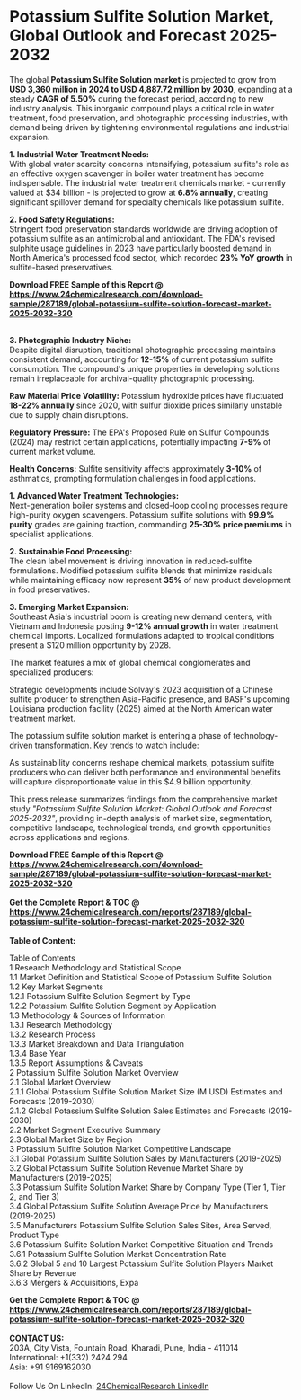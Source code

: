 <h1>Potassium Sulfite Solution Market, Global Outlook and Forecast 2025-2032</h1><p>The global <strong>Potassium Sulfite Solution market</strong> is projected to grow from <strong>USD 3,360 million in 2024 to USD 4,887.72 million by 2030</strong>, expanding at a steady <strong>CAGR of 5.50%</strong> during the forecast period, according to new industry analysis. This inorganic compound plays a critical role in water treatment, food preservation, and photographic processing industries, with demand being driven by tightening environmental regulations and industrial expansion.</p><p><strong>1. Industrial Water Treatment Needs:</strong><br>
With global water scarcity concerns intensifying, potassium sulfite's role as an effective oxygen scavenger in boiler water treatment has become indispensable. The industrial water treatment chemicals market - currently valued at $34 billion - is projected to grow at <strong>6.8% annually</strong>, creating significant spillover demand for specialty chemicals like potassium sulfite.</p><p><strong>2. Food Safety Regulations:</strong><br>
Stringent food preservation standards worldwide are driving adoption of potassium sulfite as an antimicrobial and antioxidant. The FDA's revised sulphite usage guidelines in 2023 have particularly boosted demand in North America's processed food sector, which recorded <strong>23% YoY growth</strong> in sulfite-based preservatives.</p><div><b>Download FREE Sample of this Report @ 
            <a href="https://www.24chemicalresearch.com/download-sample/287189/global-potassium-sulfite-solution-forecast-market-2025-2032-320">
            https://www.24chemicalresearch.com/download-sample/287189/global-potassium-sulfite-solution-forecast-market-2025-2032-320</a></b></div><br><p><strong>3. Photographic Industry Niche:</strong><br>
Despite digital disruption, traditional photographic processing maintains consistent demand, accounting for <strong>12-15%</strong> of current potassium sulfite consumption. The compound's unique properties in developing solutions remain irreplaceable for archival-quality photographic processing.</p><p><strong>Raw Material Price Volatility:</strong> Potassium hydroxide prices have fluctuated <strong>18-22% annually</strong> since 2020, with sulfur dioxide prices similarly unstable due to supply chain disruptions.</p><p><strong>Regulatory Pressure:</strong> The EPA's Proposed Rule on Sulfur Compounds (2024) may restrict certain applications, potentially impacting <strong>7-9%</strong> of current market volume.</p><p><strong>Health Concerns:</strong> Sulfite sensitivity affects approximately <strong>3-10%</strong> of asthmatics, prompting formulation challenges in food applications.</p><p><strong>1. Advanced Water Treatment Technologies:</strong><br>
Next-generation boiler systems and closed-loop cooling processes require high-purity oxygen scavengers. Potassium sulfite solutions with <strong>99.9% purity</strong> grades are gaining traction, commanding <strong>25-30% price premiums</strong> in specialist applications.</p><p><strong>2. Sustainable Food Processing:</strong><br>
The clean label movement is driving innovation in reduced-sulfite formulations. Modified potassium sulfite blends that minimize residuals while maintaining efficacy now represent <strong>35%</strong> of new product development in food preservatives.</p><p><strong>3. Emerging Market Expansion:</strong><br>
Southeast Asia's industrial boom is creating new demand centers, with Vietnam and Indonesia posting <strong>9-12% annual growth</strong> in water treatment chemical imports. Localized formulations adapted to tropical conditions present a $120 million opportunity by 2028.</p><p>The market features a mix of global chemical conglomerates and specialized producers:</p><p>Strategic developments include Solvay's 2023 acquisition of a Chinese sulfite producer to strengthen Asia-Pacific presence, and BASF's upcoming Louisiana production facility (2025) aimed at the North American water treatment market.</p><p>The potassium sulfite solution market is entering a phase of technology-driven transformation. Key trends to watch include:</p><p>As sustainability concerns reshape chemical markets, potassium sulfite producers who can deliver both performance and environmental benefits will capture disproportionate value in this $4.9 billion opportunity.</p><p>This press release summarizes findings from the comprehensive market study <em>"Potassium Sulfite Solution Market: Global Outlook and Forecast 2025-2032"</em>, providing in-depth analysis of market size, segmentation, competitive landscape, technological trends, and growth opportunities across applications and regions.</p><div><b>Download FREE Sample of this Report @ 
            <a href="https://www.24chemicalresearch.com/download-sample/287189/global-potassium-sulfite-solution-forecast-market-2025-2032-320">
            https://www.24chemicalresearch.com/download-sample/287189/global-potassium-sulfite-solution-forecast-market-2025-2032-320</a></b></div><br><div><b>Get the Complete Report & TOC @ 
            <a href="https://www.24chemicalresearch.com/reports/287189/global-potassium-sulfite-solution-forecast-market-2025-2032-320">
            https://www.24chemicalresearch.com/reports/287189/global-potassium-sulfite-solution-forecast-market-2025-2032-320</a></b></div><br>
            <b>Table of Content:</b><p>Table of Contents<br />
1 Research Methodology and Statistical Scope<br />
1.1 Market Definition and Statistical Scope of Potassium Sulfite Solution<br />
1.2 Key Market Segments<br />
1.2.1 Potassium Sulfite Solution Segment by Type<br />
1.2.2 Potassium Sulfite Solution Segment by Application<br />
1.3 Methodology & Sources of Information<br />
1.3.1 Research Methodology<br />
1.3.2 Research Process<br />
1.3.3 Market Breakdown and Data Triangulation<br />
1.3.4 Base Year<br />
1.3.5 Report Assumptions & Caveats<br />
2 Potassium Sulfite Solution Market Overview<br />
2.1 Global Market Overview<br />
2.1.1 Global Potassium Sulfite Solution Market Size (M USD) Estimates and Forecasts (2019-2030)<br />
2.1.2 Global Potassium Sulfite Solution Sales Estimates and Forecasts (2019-2030)<br />
2.2 Market Segment Executive Summary<br />
2.3 Global Market Size by Region<br />
3 Potassium Sulfite Solution Market Competitive Landscape<br />
3.1 Global Potassium Sulfite Solution Sales by Manufacturers (2019-2025)<br />
3.2 Global Potassium Sulfite Solution Revenue Market Share by Manufacturers (2019-2025)<br />
3.3 Potassium Sulfite Solution Market Share by Company Type (Tier 1, Tier 2, and Tier 3)<br />
3.4 Global Potassium Sulfite Solution Average Price by Manufacturers (2019-2025)<br />
3.5 Manufacturers Potassium Sulfite Solution Sales Sites, Area Served, Product Type<br />
3.6 Potassium Sulfite Solution Market Competitive Situation and Trends<br />
3.6.1 Potassium Sulfite Solution Market Concentration Rate<br />
3.6.2 Global 5 and 10 Largest Potassium Sulfite Solution Players Market Share by Revenue<br />
3.6.3 Mergers & Acquisitions, Expa</p><div><b>Get the Complete Report & TOC @ 
            <a href="https://www.24chemicalresearch.com/reports/287189/global-potassium-sulfite-solution-forecast-market-2025-2032-320">
            https://www.24chemicalresearch.com/reports/287189/global-potassium-sulfite-solution-forecast-market-2025-2032-320</a></b></div><br><b>CONTACT US:</b><br>
            203A, City Vista, Fountain Road, Kharadi, Pune, India - 411014<br>
            International: +1(332) 2424 294<br>
            Asia: +91 9169162030 <br><br>
            Follow Us On LinkedIn: <a href="https://www.linkedin.com/company/24chemicalresearch/">24ChemicalResearch LinkedIn</a>